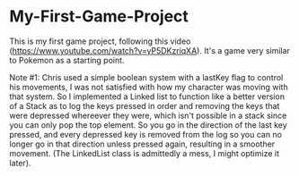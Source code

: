 # My-First-Game-Project
This is my first game project, following this video (https://www.youtube.com/watch?v=yP5DKzriqXA). It's a game very similar to Pokemon as a starting point.

Note #1:
  Chris used a simple boolean system with a lastKey flag to control his movements, I was not satisfied with how my character was moving with that system.
  So I implemented a Linked list to function like a better version of a Stack as to log the keys pressed in order and removing the keys that were depressed 
  whereever they were, which isn't possible in a stack since you can only pop the top element. So you go in the direction of the last key pressed, and every
  depressed key is removed from the log so you can no longer go in that direction unless pressed again, resulting in a smoother movement. (The LinkedList class
  is admittedly a mess, I might optimize it later).
